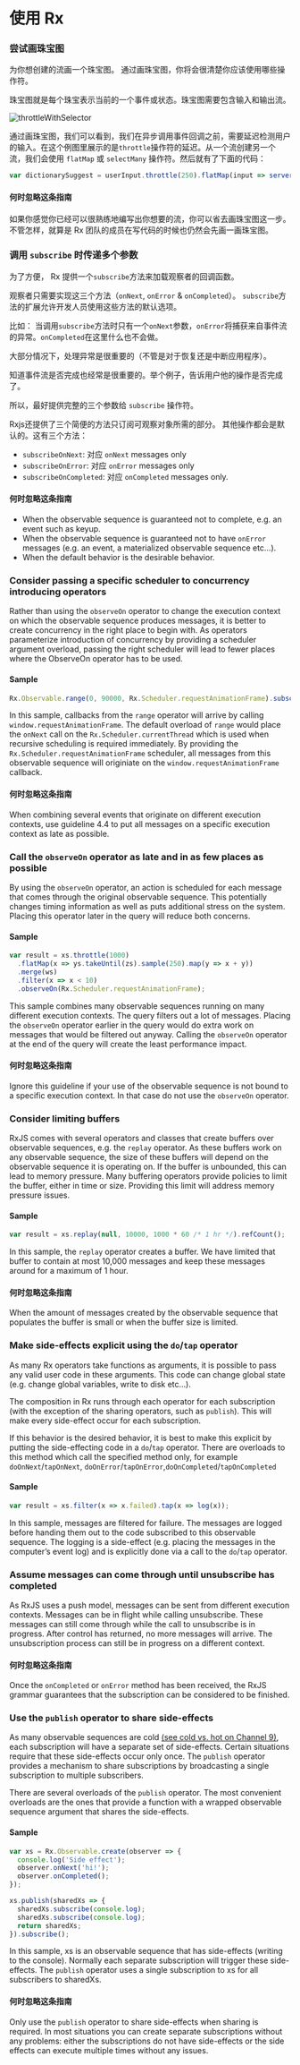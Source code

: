 # 使用 Rx

### 尝试画珠宝图 ###

为你想创建的流画一个珠宝图。 通过画珠宝图，你将会很清楚你应该使用哪些操作符。

珠宝图就是每个珠宝表示当前的一个事件或状态。珠宝图需要包含输入和输出流。

<img src="https://raw.githubusercontent.com/Reactive-Extensions/RxJS/master/doc/designguidelines/images/throttleWithTimeout.png" alt="throttleWithSelector">

通过画珠宝图，我们可以看到，我们在异步调用事件回调之前，需要延迟检测用户的输入。在这个例图里展示的是`throttle`操作符的延迟。从一个流创建另一个流，我们会使用 `flatMap` 或 `selectMany` 操作符。然后就有了下面的代码：

```js
var dictionarySuggest = userInput.throttle(250).flatMap(input => serverCall(input));
```

#### 何时忽略这条指南 ####

如果你感觉你已经可以很熟练地编写出你想要的流，你可以省去画珠宝图这一步。不管怎样，就算是 Rx 团队的成员在写代码的时候也仍然会先画一画珠宝图。

### 调用 `subscribe` 时传递多个参数 ###

为了方便， Rx 提供一个`subscribe`方法来加载观察者的回调函数。

观察者只需要实现这三个方法（`onNext`, `onError` & `onCompleted`）。 `subscribe`方法的扩展允许开发人员使用这些方法的默认选项。

比如： 当调用`subscribe`方法时只有一个`onNext`参数，`onError`将捕获来自事件流的异常。`onCompleted`在这里什么也不会做。

大部分情况下，处理异常是很重要的（不管是对于恢复还是中断应用程序）。

知道事件流是否完成也经常是很重要的。举个例子，告诉用户他的操作是否完成了。

所以，最好提供完整的三个参数给 `subscribe` 操作符。

Rxjs还提供了三个简便的方法只订阅可观察对象所需的部分。 其他操作都会是默认的。这有三个方法：
- `subscribeOnNext`: 对应 `onNext` messages only
- `subscribeOnError`: 对应 `onError` messages only
- `subscribeOnCompleted`: 对应 `onCompleted` messages only.

#### 何时忽略这条指南 ####

- When the observable sequence is guaranteed not to complete, e.g. an event such as keyup.
- When the observable sequence is guaranteed not to have `onError` messages (e.g. an event, a  materialized observable sequence etc…).
- When the default behavior is the desirable behavior.

### Consider passing a specific scheduler to concurrency introducing operators ###

Rather than using the `observeOn` operator to change the execution context on which the observable sequence produces messages, it is better to create concurrency in the right place to begin with. As operators parameterize introduction of concurrency by providing a scheduler argument overload, passing the right scheduler will lead to fewer places where the ObserveOn operator has to be used.

#### Sample ####

```js
Rx.Observable.range(0, 90000, Rx.Scheduler.requestAnimationFrame).subscribe(draw);
```

In this sample, callbacks from the `range` operator will arrive by calling `window.requestAnimationFrame`.  The default overload of `range` would place the `onNext` call on the `Rx.Scheduler.currentThread` which is used when recursive scheduling is required immediately.  By providing the `Rx.Scheduler.requestAnimationFrame` scheduler, all messages from this observable sequence will originiate on the `window.requestAnimationFrame` callback.

#### 何时忽略这条指南 ####

When combining several events that originate on different execution contexts, use guideline 4.4 to put  all messages on a specific execution context as late as possible.

### Call the `observeOn` operator as late and in as few places as possible ###

By using the `observeOn` operator, an action is scheduled for each message that comes through the original observable sequence. This potentially changes timing information as well as puts additional stress on the system. Placing this operator later in the query will reduce both concerns.

#### Sample ####

```js
var result = xs.throttle(1000)
  .flatMap(x => ys.takeUntil(zs).sample(250).map(y => x + y))
  .merge(ws)
  .filter(x => x < 10)
  .observeOn(Rx.Scheduler.requestAnimationFrame);
```

This sample combines many observable sequences running on many different execution contexts. The query filters out a lot of messages. Placing the `observeOn` operator earlier in the query would do extra work on messages that would be filtered out anyway. Calling the `observeOn` operator at the end of the query will create the least performance impact.

#### 何时忽略这条指南 ####

Ignore this guideline if your use of the observable sequence is not bound to a specific execution context. In that case do not use the `observeOn` operator.

### Consider limiting buffers ###

RxJS comes with several operators and classes that create buffers over observable sequences, e.g. the `replay` operator. As these buffers work on any observable sequence, the size of these buffers will depend on the observable sequence it is operating on. If the buffer is unbounded, this can lead to memory pressure. Many buffering operators provide policies to limit the buffer, either in time or size. Providing this limit will address memory pressure issues.

#### Sample ####

```js
var result = xs.replay(null, 10000, 1000 * 60 /* 1 hr */).refCount();
```

In this sample, the `replay` operator creates a buffer. We have limited that buffer to contain at most 10,000 messages and keep these messages around for a maximum of 1 hour.

#### 何时忽略这条指南 ####

When the amount of messages created by the observable sequence that populates the buffer is small or when the buffer size is limited.

### Make side-effects explicit using the `do`/`tap` operator ###

As many Rx operators take functions as arguments, it is possible to pass any valid user code in these arguments. This code can change global state (e.g. change global variables, write to disk etc...).

The composition in Rx runs through each operator for each subscription (with the exception of the sharing operators, such as `publish`). This will make every side-effect occur for each subscription.

If this behavior is the desired behavior, it is best to make this explicit by putting the side-effecting code
in a `do`/`tap` operator.  There are overloads to this method which call the specified method only, for example `doOnNext`/`tapOnNext`, `doOnError`/`tapOnError`,`doOnCompleted`/`tapOnCompleted`

#### Sample ####

```js
var result = xs.filter(x => x.failed).tap(x => log(x));
```

In this sample, messages are filtered for failure. The messages are logged before handing them out to the code subscribed to this observable sequence. The logging is a side-effect (e.g. placing the messages in the computer’s event log) and is explicitly done via a call to the `do`/`tap` operator.

### Assume messages can come through until unsubscribe has completed ###

As RxJS uses a push model, messages can be sent from different execution contexts. Messages can be in flight while calling unsubscribe. These messages can still come through while the call to unsubscribe is in progress. After control has returned, no more messages will arrive. The unsubscription process can still be in progress on a different context.

#### 何时忽略这条指南 ####

Once the `onCompleted` or `onError` method has been received, the RxJS grammar guarantees that the subscription can be considered to be finished.

### Use the `publish` operator to share side-effects ###

As many observable sequences are cold [\(see cold vs. hot on Channel 9\)](http://channel9.msdn.com/Blogs/J.Van.Gogh/Rx-API-in-depth-Hot-and-Cold-observables), each subscription will have a
separate set of side-effects. Certain situations require that these side-effects occur only once. The `publish` operator provides a mechanism to share subscriptions by broadcasting a single subscription to multiple subscribers.

There are several overloads of the `publish` operator. The most convenient overloads are the ones that provide a function with a wrapped observable sequence argument that shares the side-effects.

#### Sample ####

```js
var xs = Rx.Observable.create(observer => {
  console.log('Side effect');
  observer.onNext('hi!');
  observer.onCompleted();
});

xs.publish(sharedXs => {
  sharedXs.subscribe(console.log);
  sharedXs.subscribe(console.log);
  return sharedXs;
}).subscribe();
```

In this sample, xs is an observable sequence that has side-effects (writing to the console). Normally each separate subscription will trigger these side-effects. The `publish` operator uses a single subscription to xs for all subscribers to sharedXs.

#### 何时忽略这条指南 ####

Only use the `publish` operator to share side-effects when sharing is required. In most situations you can create separate subscriptions without any problems: either the subscriptions do not have side-effects or the side effects can execute multiple times without any issues.
